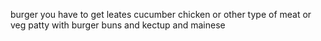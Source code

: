 burger you have to get leates cucumber chicken or other type of meat or veg patty with burger buns and kectup and mainese